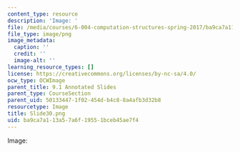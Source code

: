 ```yaml
---
content_type: resource
description: 'Image: '
file: /media/courses/6-004-computation-structures-spring-2017/ba9ca7a113a57a6f19551bceb45ae7f4_Slide30.png
file_type: image/png
image_metadata:
  caption: ''
  credit: ''
  image-alt: ''
learning_resource_types: []
license: https://creativecommons.org/licenses/by-nc-sa/4.0/
ocw_type: OCWImage
parent_title: 9.1 Annotated Slides
parent_type: CourseSection
parent_uid: 50133447-1f02-454d-b4c8-8a4afb3d32b8
resourcetype: Image
title: Slide30.png
uid: ba9ca7a1-13a5-7a6f-1955-1bceb45ae7f4
---
```

Image: 